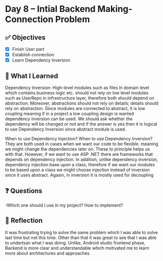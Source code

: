 # Day 8 – Intial Backend Making-Connection Problem

## ✅ Objectives
- [x] Finish User part
- [x] Establish connection
- [x] Learn Dependency Inversion

## 📘 What I Learned

Dependency Inversion: High-level modules such as files in domain level which contains business logic etc. should not rely on low level modules such as UserRepo in infrastructure layer, 
therefore both should depend on abstraction. Moreover, abstractions should not rely on details; details should rely on abstraction. Since modules are connected to abstract, 
it is low coupling meaning if in a project a low coupling design is wanted dependency inversion can be used. We should ask whether the dependency will be changed or not 
and if the answer is yes then it is logical to use Dependency Inversion since abstract module is used.

When to use Dependency Injection? When to use Dependency Inversion? They are both used in cases when we want our code to be flexible. meaning we might change the dependencies later on. 
These to principle helps us with that. However, if we want to use ASP .NET there are frameworks that depends on dependency injection. In addition, unlike dependency inversion, dependency injection base upon a class, 
therefore if we want our modules to be based upon a class we might choose injection instead of inversion since it uses abstract. Agasin, in inversion it is mostly used for decoupling

## ❓ Questions
-Which one should I use in my project? How to implement?

## 💬 Reflection
It was frustrating trying to solve the same problem which I was able to solve last time but not this time. Other than that it was great to see that I was able to undertsan what I was doing.
Unlike, Android studio frontend phase, Backend is more clear and understandable which motivated me to learn more about architectures and approaches.
